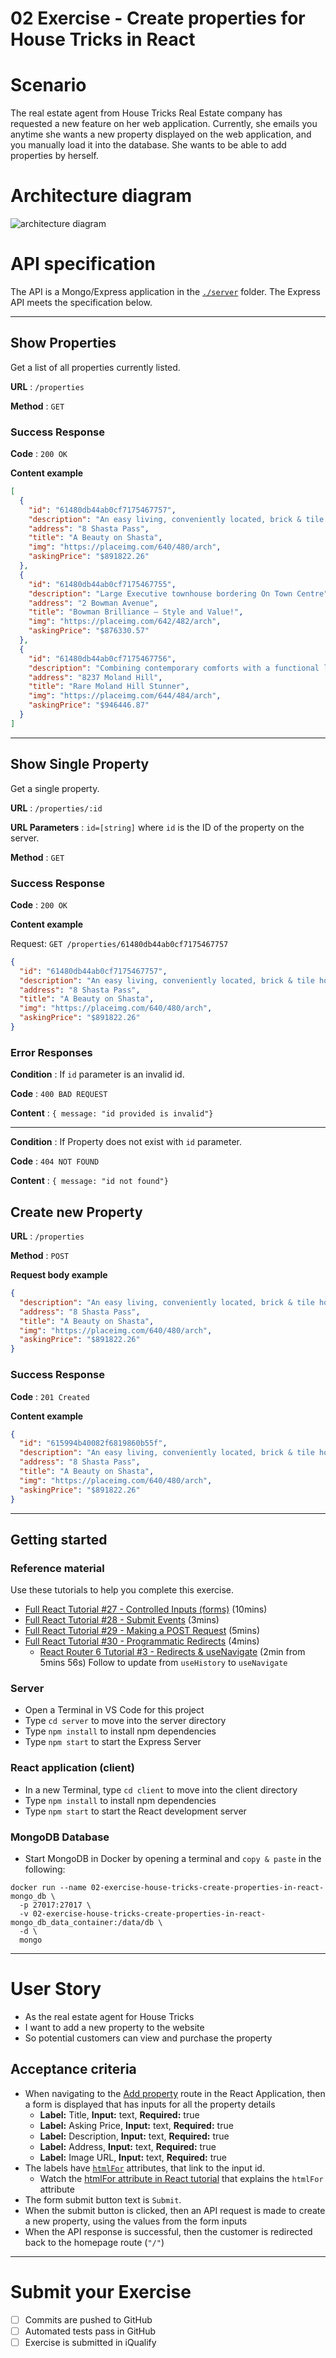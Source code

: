 # 02 Exercise - Create properties for House Tricks in React

# Scenario

The real estate agent from House Tricks Real Estate company has requested a new feature on her web application. Currently, she emails you anytime she wants a new property displayed on the web application, and you manually load it into the database. She wants to be able to add properties by herself.

# Architecture diagram

![architecture diagram](docs/architecture-diagram.jpg)

# API specification

The API is a Mongo/Express application in the [`./server`](./server) folder. The Express API meets the specification below.

---

## Show Properties

Get a list of all properties currently listed.

**URL** : `/properties`

**Method** : `GET`

### Success Response

**Code** : `200 OK`

**Content example**

```json
[
  {
    "id": "61480db44ab0cf7175467757",
    "description": "An easy living, conveniently located, brick & tile home on a highly desirable street and surrounded by quality homes.",
    "address": "8 Shasta Pass",
    "title": "A Beauty on Shasta",
    "img": "https://placeimg.com/640/480/arch",
    "askingPrice": "$891822.26"
  },
  {
    "id": "61480db44ab0cf7175467755",
    "description": "Large Executive townhouse bordering On Town Centre",
    "address": "2 Bowman Avenue",
    "title": "Bowman Brilliance – Style and Value!",
    "img": "https://placeimg.com/642/482/arch",
    "askingPrice": "$876330.57"
  },
  {
    "id": "61480db44ab0cf7175467756",
    "description": "Combining contemporary comforts with a functional layout",
    "address": "8237 Moland Hill",
    "title": "Rare Moland Hill Stunner",
    "img": "https://placeimg.com/644/484/arch",
    "askingPrice": "$946446.87"
  }
]
```

---

## Show Single Property

Get a single property.

**URL** : `/properties/:id`

**URL Parameters** : `id=[string]` where `id` is the ID of the property on the server.

**Method** : `GET`

### Success Response

**Code** : `200 OK`

**Content example**

Request: `GET /properties/61480db44ab0cf7175467757`

```json
{
  "id": "61480db44ab0cf7175467757",
  "description": "An easy living, conveniently located, brick & tile home on a highly desirable street and surrounded by quality homes.",
  "address": "8 Shasta Pass",
  "title": "A Beauty on Shasta",
  "img": "https://placeimg.com/640/480/arch",
  "askingPrice": "$891822.26"
}
```

### Error Responses

**Condition** : If `id` parameter is an invalid id.

**Code** : `400 BAD REQUEST`

**Content** : `{ message: "id provided is invalid"}`

---

**Condition** : If Property does not exist with `id` parameter.

**Code** : `404 NOT FOUND`

**Content** : `{ message: "id not found"}`

## Create new Property

**URL** : `/properties`

**Method** : `POST`

**Request body example**

```json
{
  "description": "An easy living, conveniently located, brick & tile home on a highly desirable street and surrounded by quality homes.",
  "address": "8 Shasta Pass",
  "title": "A Beauty on Shasta",
  "img": "https://placeimg.com/640/480/arch",
  "askingPrice": "$891822.26"
}
```

### Success Response

**Code** : `201 Created`

**Content example**

```json
{
  "id": "615994b40082f6819860b55f",
  "description": "An easy living, conveniently located, brick & tile home on a highly desirable street and surrounded by quality homes.",
  "address": "8 Shasta Pass",
  "title": "A Beauty on Shasta",
  "img": "https://placeimg.com/640/480/arch",
  "askingPrice": "$891822.26"
}
```

---

## Getting started

### Reference material

Use these tutorials to help you complete this exercise.

- [Full React Tutorial #27 - Controlled Inputs (forms)](https://www.youtube.com/watch?v=IkMND33x0qQ) (10mins)
- [Full React Tutorial #28 - Submit Events](https://youtu.be/pJiRj02PkJQ) (3mins)
- [Full React Tutorial #29 - Making a POST Request](https://youtu.be/EcRFYF4B3IQ) (5mins)
- [Full React Tutorial #30 - Programmatic Redirects](https://youtu.be/TmVqwhBUiSM) (4mins)
  - [React Router 6 Tutorial #3 - Redirects & useNavigate](https://youtu.be/zCgruoRUxlk?t=356) (2min from 5mins 56s) Follow to update from `useHistory` to `useNavigate`

### Server

- Open a Terminal in VS Code for this project
- Type `cd server` to move into the server directory
- Type `npm install` to install npm dependencies
- Type `npm start` to start the Express Server

### React application (client)

- In a new Terminal, type `cd client` to move into the client directory
- Type `npm install` to install npm dependencies
- Type `npm start` to start the React development server

### MongoDB Database

- Start MongoDB in Docker by opening a terminal and `copy & paste` in the following: 
```shell
docker run --name 02-exercise-house-tricks-create-properties-in-react-mongo_db \
  -p 27017:27017 \
  -v 02-exercise-house-tricks-create-properties-in-react-mongo_db_data_container:/data/db \
  -d \
  mongo
```

---

# User Story

- As the real estate agent for House Tricks
- I want to add a new property to the website
- So potential customers can view and purchase the property

## Acceptance criteria

- When navigating to the [Add property](http://localhost:3000/add) route in the React Application, then a form is displayed that has inputs for all the property details
  - **Label:** Title, **Input:** text, **Required:** true
  - **Label:** Asking Price, **Input:** text, **Required:** true
  - **Label:** Description, **Input:** text, **Required:** true
  - **Label:** Address, **Input:** text, **Required:** true
  - **Label:** Image URL, **Input:** text, **Required:** true
- The labels have [`htmlFor`](https://reactjs.org/docs/dom-elements.html#htmlfor) attributes, that link to the input id. 
  - Watch the [htmlFor attribute in React tutorial](https://www.loom.com/share/2bdb9bd6ce194299ae95c42cc59e523a) that explains the `htmlFor` attribute
- The form submit button text is `Submit`.
- When the submit button is clicked, then an API request is made to create a new property, using the values from the form inputs
- When the API response is successful, then the customer is redirected back to the homepage route (`"/"`) 

---

# Submit your Exercise

- [ ] Commits are pushed to GitHub
- [ ] Automated tests pass in GitHub
- [ ] Exercise is submitted in iQualify
